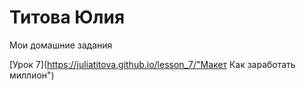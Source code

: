# Титова Юлия
Мои домашние задания

[Урок 7](https://juliatitova.github.io/lesson_7/"Макет Как заработать миллион")
